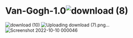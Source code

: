 # Van-Gogh-1.0![download (8)](https://user-images.githubusercontent.com/66905164/194805098-23364ffe-1a02-4e13-b25a-71e6965bae56.png)
![download (10)](https://user-images.githubusercontent.com/66905164/194805373-1c3a56df-56b4-40ba-80fd-6e1465028d34.png)
![Uploading download (7).png…]()
![Screenshot 2022-10-10 000046](https://user-images.githubusercontent.com/66905164/194805425-e80a9bf9-ecdf-4d3f-8e8b-b5db249e7a8e.png)
